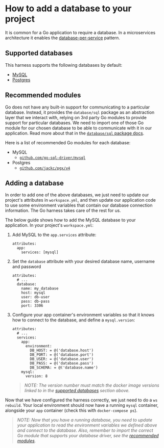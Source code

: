 # How to add a database to your project

It is common for a Go application to require a database. In a microservices architecture it enables the [database-per-service] pattern.

## Supported databases

This harness supports the following databases by default:

* [MySQL](https://hub.docker.com/_/mysql)
* [Postgres](https://hub.docker.com/_/postgres)

## Recommended modules

Go does not have any built-in support for communicating to a particular database. Instead, it provides the `database/sql` package as an abstraction layer that we interact with, relying on 3rd party Go modules to provide support for particular databases. We need to import one of those Go module for our chosen database to be able to communicate with it in our application. Read more about that in the [`database/sql` package docs].

Here is a list of recommended Go modules for each database:
* MySQL
    * [`github.com/go-sql-driver/mysql`]
* Postgres
    * [`github.com/jackc/pgx/v4`]

## Adding a database

In order to add one of the above databases, we just need to update our project's attributes in `workspace.yml`, and then update our application code to use some environment variables that contain our database connection information. The Go harness takes care of the rest for us.

The below guide shows how to add the MySQL database to your application. In your project's `workspace.yml`:

1. Add MySQL to the `app.services` attribute:
   ```
   attributes:
     app:
       services: [mysql]
   ```
1. Set the `database` attribute with your desired database name, username and password
   ```
   attributes:
     # ...
     database:
       name: my_database
       host: mysql
       user: db-user
       pass: db-pass
       port: 3306
   ```
1. Configure your app container's environment variables so that it knows how to connect to the database, and define a `mysql.version`:
   ```
   attributes:
     # ...
     services:
       app:
         environment:
           DB_HOST: = @('database.host')
           DB_PORT: = @('database.port')
           DB_USER: = @('database.user')
           DB_PASS: = @('database.pass')
           DB_SCHEMA: = @('database.name')
       mysql:
         version: 8
   ```
   >_NOTE: The version number must match the docker image versions linked to in the [supported databases](#supported-databases) section above._

Now that we have configured the harness correctly, we just need to do a `ws rebuild`. Your local environment should now have a running `mysql` container, alongside your `app` container (check this with `docker-compose ps`).

>_NOTE: Now that you have a running database, you need to update your application to read the environment variables we defined above and connect to the database. Also, remember to import the correct Go module that supports your database driver, see the [recommended modules](#recommended-modules)._

[`database/sql` package docs]: https://pkg.go.dev/database/sql
[`github.com/go-sql-driver/mysql`]: https://pkg.go.dev/github.com/go-sql-driver/mysql
[`github.com/jackc/pgx/v4`]: https://pkg.go.dev/github.com/jackc/pgx/v4
[database-per-service]: https://microservices.io/patterns/data/database-per-service.html
